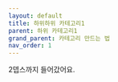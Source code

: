 ```yaml
---
layout: default
title: 하위하위 카테고리1
parent: 하위 카테고리1
grand_parent: 카테고리 만드는 법
nav_order: 1
---
```


2뎁스까지 들어갔어요.